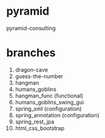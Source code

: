 # pyramid
pyramid-consulting

# branches
1. dragon-cave
2. guess-the-number
3. hangman
4. humans_goblins
5. hangman_func (functional) 
6. humans_goblins_swing_gui
8. spring_xml (configuration)
9. spring_annotation (configuration)
10. spring_rest_jpa
11. html_css_bootstrap
